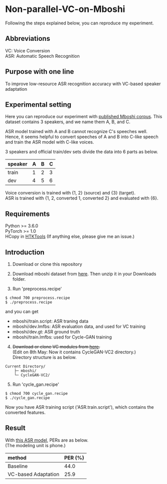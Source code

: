 # Non-parallel-VC-on-Mboshi
Following the steps explained below, you can reproduce my experiment.

## Abbreviations
VC: Voice Conversion  
ASR: Automatic Speech Recognition

## Purpose with one line
To improve low-resource ASR recognition accuracy with VC-based speaker adaptation

## Experimental setting
Here you can reproduce our experiment with [published Mboshi corpus](https://github.com/besacier/mboshi-french-parallel-corpus). This dataset contains 3 speakers, and we name them A, B, and C.

ASR model trained with A and B cannot recognize C's speeches well. Hence, it seems helpful to convert speeches of A and B into C-like speech and train the ASR model with C-like voices.

3 speakers and official train/dev sets divide the data into 6 parts as below.

|speaker|A|B|C|
|:---|:---|:---|:---|
|train|1|2|3|
|dev|4|5|6|

Voice conversion is trained with {1, 2} (source) and {3} (target).  
ASR is trained with {1, 2, converted 1, converted 2} and evaluated with {6}.

## Requirements
Python >= 3.6.0  
PyTorch >= 1.0  
HCopy in [HTKTools](http://htk.eng.cam.ac.uk/) 
(If anything else, please give me an issue.)

## Introduction
1. Download or clone this repository

2. Download mboshi dataset from [here](https://github.com/besacier/mboshi-french-parallel-corpus). Then unzip it in your Downloads folder.

3. Run 'preprocess.recipe'
```
$ chmod 700 preprocess.recipe
$ ./preprocess.recipe
```  
and you can get   
- mboshi/train.script: ASR traning data
- mboshi/dev.lmfbs: ASR evaluation data, and used for VC training
- mboshi/dev.gt: ASR ground truth
- mboshi/train.lmfbs: used for Cycle-GAN training

4. ~~Download or clone VC modules from [here](https://github.com/Kohei-Matsuura/CycleGAN-VC2).~~  
(Edit on 8th May: Now it contains CycleGAN-VC2 directory.)  
Directory structure is as below.
```
Current Directory/  
    ├─ mboshi/   
    └─ CycleGAN-VC2/
```

5. Run 'cycle_gan.recipe'
```
$ chmod 700 cycle_gan.recipe
$ ./cycle_gan.recipe
```

Now you have ASR training script ('ASR.train.script'), which contains the converted features.

## Result
With [this ASR model](https://github.com/Kohei-Matsuura/LAS), PERs are as below.  
(The modeling unit is phone.)

|method|PER (%)|
|:---|:---|
|Baseline|44.0|
|VC-based Adaptation|25.9|
